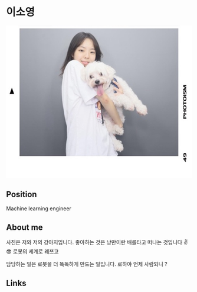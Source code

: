 # 이소영

![메인 이미지](/assets/ml/sy1.png)

## Position

Machine learning engineer

## About me

사진은 저와 저의 강아지입니다.
좋아하는 것은 낭만이란 배를타고 떠나는 것입니다 ✌️😎
로봇의 세계로 레쯔고

담당하는 일은 로봇을 더 똑똑하게 만드는 일입니다.
로하야 언제 사람되니 ?

## Links

